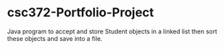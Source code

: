 # csc372-Portfolio-Project
Java program to accept and store Student objects in a linked list then sort these objects and save into a file.
